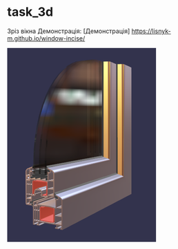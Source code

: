 # task_3d

Зріз вікна Демонстрація:
[Демонстрація] https://lisnyk-m.github.io/window-incise/


![screenshot](md.png "Скріншот")